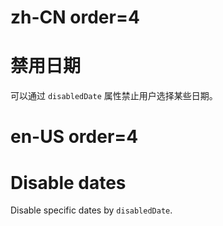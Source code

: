# zh-CN order=4

# 禁用日期

可以通过 `disabledDate` 属性禁止用户选择某些日期。

# en-US order=4

# Disable dates

Disable specific dates by `disabledDate`.
